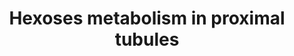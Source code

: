 ---
annotations:
- id: PW:0000002
  parent: classic metabolic pathway
  type: Pathway Ontology
  value: classic metabolic pathway
- id: PW:0000005
  parent: classic metabolic pathway
  type: Pathway Ontology
  value: carbohydrate metabolic pathway
- id: DOID:0014667
  parent: disease of metabolism
  type: Disease Ontology
  value: disease of metabolism
- id: DOID:0060158
  parent: disease of metabolism
  type: Disease Ontology
  value: acquired metabolic disease
- id: DOID:655
  parent: genetic disease
  type: Disease Ontology
  value: inherited metabolic disorder
- id: PW:0000025
  parent: classic metabolic pathway
  type: Pathway Ontology
  value: glycolysis/gluconeogenesis pathway
- id: CL:0002306
  parent: animal cell
  type: Cell Type Ontology
  value: epithelial cell of proximal tubule
authors:
- AgustinGV
- AlexanderPico
- MaintBot
- Khanspers
- DeSl
- Elisson nl
- Egonw
citedin:
- link: PMC8741773
  title: Enhanced glucose metabolism through activation of HIF-1α covers the energy
    demand in a rat embryonic heart primordium after heartbeat initiation (2022)
communities:
- Renal_Genomics
description: This pathways features carbohydrates metabolism in proximal tubules,
  and is ment to be used to visualize RNA chip expression data.
last-edited: 2019-12-04
organisms:
- Rattus norvegicus
redirect_from:
- /index.php/Pathway:WP3916
- /instance/WP3916
- /instance/WP3916_r123359
revision: r123359
schema-jsonld:
- '@context': https://schema.org/
  '@id': https://wikipathways.github.io/pathways/WP3916.html
  '@type': Dataset
  creator:
    '@type': Organization
    name: WikiPathways
  description: This pathways features carbohydrates metabolism in proximal tubules,
    and is ment to be used to visualize RNA chip expression data.
  keywords:
  - 1,3BP-Glycerate
  - 2P-Glycerate
  - 3P-Glycerate
  - Acetyl-CoA
  - Acly
  - Akr1b1
  - Aldoa
  - Aldob
  - Aldoc
  - Aspartate
  - Citrate
  - Cs
  - Dihydroxyacetone-P
  - Dlat
  - Dld
  - Eno1
  - Eno2
  - Eno3
  - Fbp1
  - Fructose
  - Fructose 6P
  - Fructose-1,6BP
  - Fructose-1-P
  - G6pc
  - Gapdh
  - Glucose
  - Glucose-6P
  - Glyceraldehyde 3P
  - Glyderaldehyde
  - Got1
  - Got2
  - Gpi
  - Hk1
  - Khk
  - Lactate
  - Ldha
  - Ldhb
  - Malate
  - Mdh1
  - Mdh2
  - Mpc1
  - Oxalacetate
  - P-enolpyruvate
  - Pc
  - Pck1
  - Pdha1
  - Pdha2
  - Pdhb
  - Pdhx
  - Pdk1
  - Pdk2
  - Pdk3
  - Pdk4
  - Pdp1
  - Pdp2
  - Pfkl
  - Pfkm
  - Pfkp
  - Pgam1
  - Pgam2
  - Pgk1
  - Pgk2
  - Pklr
  - Pkm
  - Pyruvate
  - Slc2a2
  - Slc2a5
  - Slc5a1
  - Slc5a10
  - Slc5a2
  - Slc5a9
  - Sorbitol
  - Sord
  - Tkfc
  - Tpi1
  - mpc2
  license: CC0
  name: Hexoses metabolism in proximal tubules
seo: CreativeWork
title: Hexoses metabolism in proximal tubules
wpid: WP3916
---